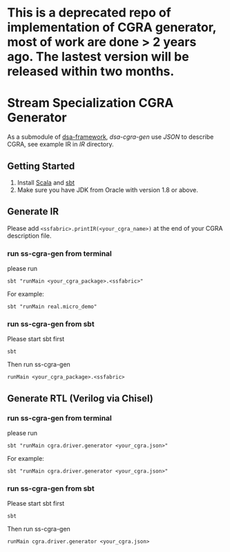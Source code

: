 # This is a deprecated repo of implementation of CGRA generator, most of work are done > 2 years ago. The lastest version will be released within two months.

# Stream Specialization CGRA Generator

As a submodule of [dsa-framework](https://github.com/PolyArch/dsa-framework), *dsa-cgra-gen* use *JSON* to describe CGRA, see example IR in *IR* directory.

## Getting Started

1. Install [Scala](https://www.scala-lang.org/) and [sbt](https://www.scala-sbt.org/)
2. Make sure you have JDK from Oracle with version 1.8 or above.

## Generate IR

Please add `<ssfabric>.printIR(<your_cgra_name>)` at the end of your CGRA description file.

### run ss-cgra-gen from terminal

 please run 
```
sbt "runMain <your_cgra_package>.<ssfabric>"
```
For example:
```
sbt "runMain real.micro_demo"
```

### run ss-cgra-gen from sbt

Please start sbt first
```
sbt
```
Then run ss-cgra-gen
```
runMain <your_cgra_package>.<ssfabric>
```

## Generate RTL (Verilog via Chisel)

### run ss-cgra-gen from terminal

 please run 
```
sbt "runMain cgra.driver.generator <your_cgra.json>"
```
For example:
```
sbt "runMain cgra.driver.generator <your_cgra.json>"
```

### run ss-cgra-gen from sbt

Please start sbt first
```
sbt
```
Then run ss-cgra-gen
```
runMain cgra.driver.generator <your_cgra.json>
```
